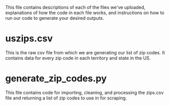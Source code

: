 This file contains descriptions of each of the files we've uploaded, 
explanations of how the code in each file works, and instructions on how to run our code to
generate your desired outputs.

# uszips.csv 
This is the raw csv file from which we are generating our list of zip codes. It contains
data for every zip code in each territory and state in the US.

# generate_zip_codes.py
This file contains code for importing, cleaning, and processing the zips.csv file 
and returning a list of zip codes to use in for scraping.







